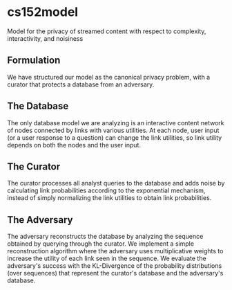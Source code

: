 cs152model
==========

Model for the privacy of streamed content with respect to complexity,
interactivity, and noisiness

Formulation
-----------

We have structured our model as the canonical privacy problem, with a curator
that protects a database from an adversary.

The Database
------------

The only database model we are
analyzing is an interactive content network of nodes connected by links with
various utilities. At each node, user input (or a user response to a question)
can change the link utilities, so link utility depends on both the nodes and
the user input.

The Curator
-----------

The curator processes all analyst queries to the database and adds noise by
calculating link probabilities according to the exponential mechanism, instead
of simply normalizing the link utilities to obtain link probabilities.

The Adversary
-------------

The adversary reconstructs the database by analyzing the sequence obtained by
querying through the curator. We implement a simple reconstruction algorithm
where the adversary uses multiplicative weights to increase the utility of each
link seen in the sequence. We evaluate the adversary's success with the
KL-Divergence of the probability distributions (over sequences) that represent
the curator's database and the adversary's database.
